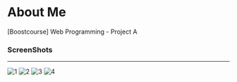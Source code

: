 # About Me
[Boostcourse] Web Programming - Project A

### ScreenShots
--------------
![1](https://user-images.githubusercontent.com/43704446/92730134-4b375d00-f3ae-11ea-86e7-7818905b9524.jpg)
![2](https://user-images.githubusercontent.com/43704446/92730473-ca2c9580-f3ae-11ea-926b-2cd3a8467b89.jpg)
![3](https://user-images.githubusercontent.com/43704446/92730569-ec261800-f3ae-11ea-99cb-bbbdc57ae84b.jpg)
![4](https://user-images.githubusercontent.com/43704446/92730606-f9db9d80-f3ae-11ea-8367-ef8182bbf417.jpg)
